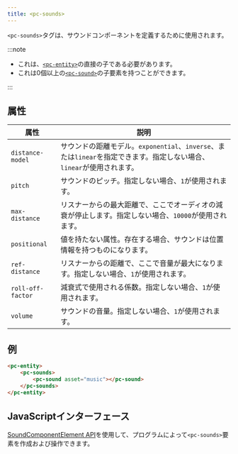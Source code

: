 ```yaml
---
title: <pc-sounds>
---
```


`<pc-sounds>`タグは、サウンドコンポーネントを定義するために使用されます。

:::note

* これは、[`<pc-entity>`](../pc-entity)の直接の子である必要があります。
* これは0個以上の[`<pc-sound>`](../pc-sound)の子要素を持つことができます。

:::

## 属性

| 属性 | 説明 |
| --- | --- |
| `distance-model` | サウンドの距離モデル。`exponential`、`inverse`、または`linear`を指定できます。指定しない場合、`linear`が使用されます。 |
| `pitch` | サウンドのピッチ。指定しない場合、`1`が使用されます。 |
| `max-distance` | リスナーからの最大距離で、ここでオーディオの減衰が停止します。指定しない場合、`10000`が使用されます。 |
| `positional` | 値を持たない属性。存在する場合、サウンドは位置情報を持つものになります。 |
| `ref-distance` | リスナーからの距離で、ここで音量が最大になります。指定しない場合、`1`が使用されます。 |
| `roll-off-factor` | 減衰式で使用される係数。指定しない場合、`1`が使用されます。 |
| `volume` | サウンドの音量。指定しない場合、`1`が使用されます。 |

## 例

```html
<pc-entity>
    <pc-sounds>
        <pc-sound asset="music"></pc-sound>
    </pc-sounds>
</pc-entity>
```

## JavaScriptインターフェース

[SoundComponentElement API](https://api.playcanvas.com/web-components/classes/SoundComponentElement.html)を使用して、プログラムによって`<pc-sounds>`要素を作成および操作できます。
